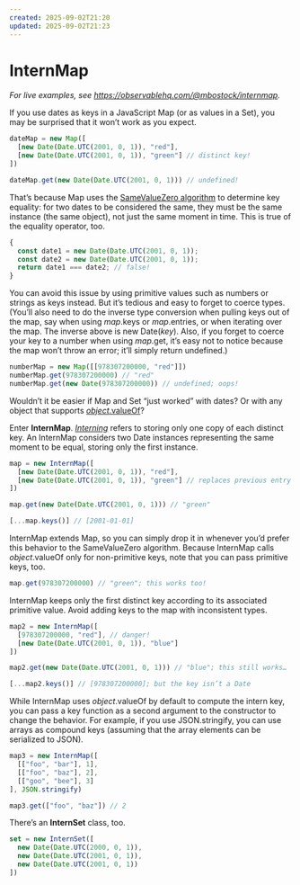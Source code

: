 ```yaml
---
created: 2025-09-02T21:20
updated: 2025-09-02T21:23
---
```

# InternMap

*For live examples, see https://observablehq.com/@mbostock/internmap.*

If you use dates as keys in a JavaScript Map (or as values in a Set), you may be surprised that it won’t work as you expect.

```js
dateMap = new Map([
  [new Date(Date.UTC(2001, 0, 1)), "red"],
  [new Date(Date.UTC(2001, 0, 1)), "green"] // distinct key!
])
```
```js
dateMap.get(new Date(Date.UTC(2001, 0, 1))) // undefined!
```

That’s because Map uses the [SameValueZero algorithm](https://developer.mozilla.org/en-US/docs/Web/JavaScript/Equality_comparisons_and_sameness) to determine key equality: for two dates to be considered the same, they must be the same instance (the same object), not just the same moment in time. This is true of the equality operator, too.

```js
{
  const date1 = new Date(Date.UTC(2001, 0, 1));
  const date2 = new Date(Date.UTC(2001, 0, 1));
  return date1 === date2; // false!
}
```

You can avoid this issue by using primitive values such as numbers or strings as keys instead. But it’s tedious and easy to forget to coerce types. (You’ll also need to do the inverse type conversion when pulling keys out of the map, say when using *map*.keys or *map*.entries, or when iterating over the map. The inverse above is new Date(*key*). Also, if you forget to coerce your key to a number when using *map*.get, it’s easy not to notice because the map won’t throw an error; it’ll simply return undefined.)

```js
numberMap = new Map([[978307200000, "red"]])
numberMap.get(978307200000) // "red"
numberMap.get(new Date(978307200000)) // undefined; oops!
```

Wouldn’t it be easier if Map and Set “just worked” with dates? Or with any object that supports [*object*.valueOf](https://developer.mozilla.org/en-US/docs/Web/JavaScript/Reference/Global_Objects/Object/valueOf)?

Enter **InternMap**. [*Interning*](https://en.wikipedia.org/wiki/String_interning) refers to storing only one copy of each distinct key. An InternMap considers two Date instances representing the same moment to be equal, storing only the first instance.

```js
map = new InternMap([
  [new Date(Date.UTC(2001, 0, 1)), "red"],
  [new Date(Date.UTC(2001, 0, 1)), "green"] // replaces previous entry
])
```
```js
map.get(new Date(Date.UTC(2001, 0, 1))) // "green"
```
```js
[...map.keys()] // [2001-01-01]
```

InternMap extends Map, so you can simply drop it in whenever you’d prefer this behavior to the SameValueZero algorithm. Because InternMap calls *object*.valueOf only for non-primitive keys, note that you can pass primitive keys, too.

```js
map.get(978307200000) // "green"; this works too!
```

InternMap keeps only the first distinct key according to its associated primitive value. Avoid adding keys to the map with inconsistent types.

```js
map2 = new InternMap([
  [978307200000, "red"], // danger!
  [new Date(Date.UTC(2001, 0, 1)), "blue"]
])
```
```js
map2.get(new Date(Date.UTC(2001, 0, 1))) // "blue"; this still works…
```
```js
[...map2.keys()] // [978307200000]; but the key isn’t a Date
```

While InternMap uses *object*.valueOf by default to compute the intern key, you can pass a key function as a second argument to the constructor to change the behavior. For example, if you use JSON.stringify, you can use arrays as compound keys (assuming that the array elements can be serialized to JSON).

```js
map3 = new InternMap([
  [["foo", "bar"], 1],
  [["foo", "baz"], 2],
  [["goo", "bee"], 3]
], JSON.stringify)
```
```js
map3.get(["foo", "baz"]) // 2
```

There’s an **InternSet** class, too.

```js
set = new InternSet([
  new Date(Date.UTC(2000, 0, 1)),
  new Date(Date.UTC(2001, 0, 1)),
  new Date(Date.UTC(2001, 0, 1))
])
```
